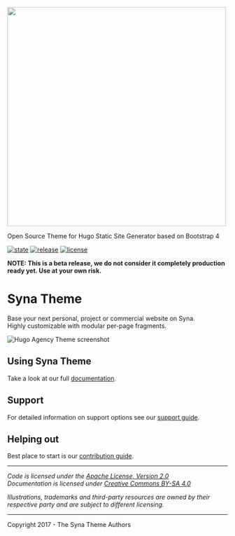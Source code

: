 

<img src="https://github.com/okkur/syna/blob/master/media/logo.svg" width="500"/>


Open Source Theme for Hugo Static Site Generator based on Bootstrap 4

[![state](https://img.shields.io/badge/state-beta-blue.svg)]() [![release](https://img.shields.io/github/release/okkur/syna.svg)](https://github.com/okkur/syna/releases) [![license](https://img.shields.io/github/license/okkur/syna.svg)](LICENSE)

**NOTE: This is a beta release, we do not consider it completely production ready yet. Use at your own risk.**



# Syna Theme
Base your next personal, project or commercial website on Syna.  
Highly customizable with modular per-page fragments.

![Hugo Agency Theme screenshot](https://github.com/okkur/syna/blob/master/images/screenshot.png)



## Using Syna Theme




Take a look at our full [documentation](/docs).


## Support
For detailed information on support options see our [support guide](/SUPPORT.md).

## Helping out
Best place to start is our [contribution guide](/CONTRIBUTING.md).

----

*Code is licensed under the [Apache License, Version 2.0](/LICENSE)*  
*Documentation is licensed under [Creative Commons BY-SA 4.0](/docs/LICENSE)*  

*Illustrations, trademarks and third-party resources are owned by their respective party and are subject to different licensing.*

---

Copyright 2017 -  The Syna Theme Authors
